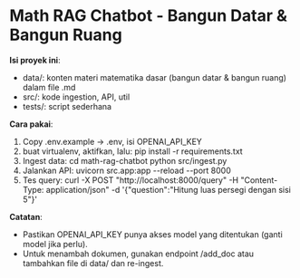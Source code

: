 # Math RAG Chatbot - Bangun Datar & Bangun Ruang

**Isi proyek ini**:
- data/: konten materi matematika dasar (bangun datar & bangun ruang) dalam file .md
- src/: kode ingestion, API, util
- tests/: script sederhana

**Cara pakai**:
1. Copy .env.example -> .env, isi OPENAI_API_KEY
2. buat virtualenv, aktifkan, lalu:
   pip install -r requirements.txt
3. Ingest data:
   cd math-rag-chatbot
   python src/ingest.py
4. Jalankan API:
   uvicorn src.app:app --reload --port 8000
5. Tes query:
   curl -X POST "http://localhost:8000/query" -H "Content-Type: application/json" -d '{"question":"Hitung luas persegi dengan sisi 5"}'

**Catatan**:
- Pastikan OPENAI_API_KEY punya akses model yang ditentukan (ganti model jika perlu).
- Untuk menambah dokumen, gunakan endpoint /add_doc atau tambahkan file di data/ dan re-ingest.

